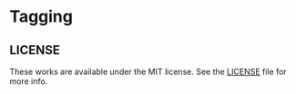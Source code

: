 # Tagging

## LICENSE

These works are available under the MIT license. See the [LICENSE][license] file
for more info.

[license]: LICENSE
